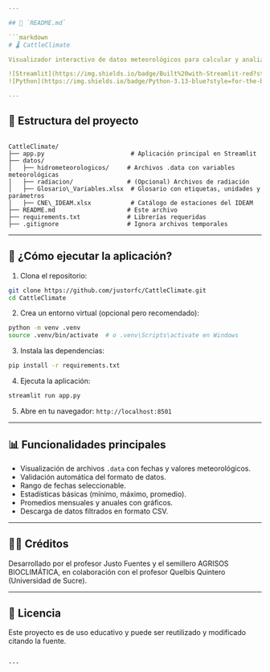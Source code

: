 ```yaml
---

## 📘 `README.md`

```markdown
# 🌡️ CattleClimate

Visualizador interactivo de datos meteorológicos para calcular y analizar variables relevantes al estrés térmico en ganado vacuno. Desarrollado con [Streamlit](https://streamlit.io/) y pensado para investigadores, estudiantes y técnicos del semillero AGRISOS BIOCLIMÁTICA.

![Streamlit](https://img.shields.io/badge/Built%20with-Streamlit-red?style=for-the-badge&logo=streamlit)
![Python](https://img.shields.io/badge/Python-3.13-blue?style=for-the-badge&logo=python)

---
```


## 📂 Estructura del proyecto

```

CattleClimate/
├── app.py                        # Aplicación principal en Streamlit
├── datos/
│   ├── hidrometeorologicos/     # Archivos .data con variables meteorológicas
│   ├── radiacion/               # (Opcional) Archivos de radiación
│   ├── Glosario\_Variables.xlsx  # Glosario con etiquetas, unidades y parámetros
│   ├── CNE\_IDEAM.xlsx           # Catálogo de estaciones del IDEAM
├── README.md                    # Este archivo
├── requirements.txt             # Librerías requeridas
├── .gitignore                   # Ignora archivos temporales

````

---

## 🚀 ¿Cómo ejecutar la aplicación?

1. Clona el repositorio:

```bash
git clone https://github.com/justorfc/CattleClimate.git
cd CattleClimate
````

2. Crea un entorno virtual (opcional pero recomendado):

```bash
python -m venv .venv
source .venv/bin/activate  # o .venv\Scripts\activate en Windows
```

3. Instala las dependencias:

```bash
pip install -r requirements.txt
```

4. Ejecuta la aplicación:

```bash
streamlit run app.py
```

5. Abre en tu navegador: `http://localhost:8501`

---

## 📊 Funcionalidades principales

* Visualización de archivos `.data` con fechas y valores meteorológicos.
* Validación automática del formato de datos.
* Rango de fechas seleccionable.
* Estadísticas básicas (mínimo, máximo, promedio).
* Promedios mensuales y anuales con gráficos.
* Descarga de datos filtrados en formato CSV.

---

## 🧑‍💻 Créditos

Desarrollado por el profesor Justo Fuentes y el semillero AGRISOS BIOCLIMÁTICA, en colaboración con el profesor Quelbis Quintero (Universidad de Sucre).

---

## 📝 Licencia

Este proyecto es de uso educativo y puede ser reutilizado y modificado citando la fuente.

```

---

```
